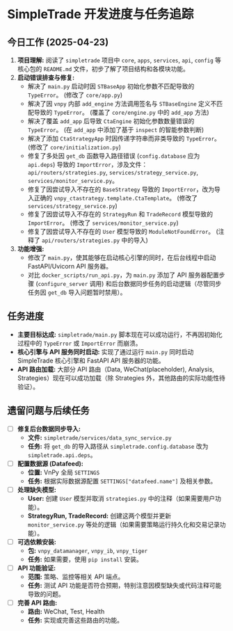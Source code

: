 # SimpleTrade 开发进度与任务追踪

## 今日工作 (2025-04-23)

1.  **项目理解:** 阅读了 `simpletrade` 项目中 `core`, `apps`, `services`, `api`, `config` 等核心包的 `README.md` 文件，初步了解了项目结构和各模块功能。
2.  **启动错误排查与修复:**
    *   解决了 `main.py` 启动时因 `STBaseApp` 初始化参数不匹配导致的 `TypeError`。 (修改了 `core/app.py`)
    *   解决了因 `vnpy` 内部 `add_engine` 方法调用签名与 `STBaseEngine` 定义不匹配导致的 `TypeError`。 (覆盖了 `core/engine.py` 中的 `add_app` 方法)
    *   解决了覆盖 `add_app` 后导致 `CtaEngine` 初始化参数数量错误的 `TypeError`。 (在 `add_app` 中添加了基于 `inspect` 的智能参数判断)
    *   解决了添加 `CtaStrategyApp` 时因传递字符串而非类导致的 `TypeError`。 (修改了 `core/initialization.py`)
    *   修复了多处因 `get_db` 函数导入路径错误 (`config.database` 应为 `api.deps`) 导致的 `ImportError`，涉及文件：`api/routers/strategies.py`, `services/strategy_service.py`, `services/monitor_service.py`。
    *   修复了因尝试导入不存在的 `BaseStrategy` 导致的 `ImportError`，改为导入正确的 `vnpy_ctastrategy.template.CtaTemplate`。 (修改了 `services/strategy_service.py`)
    *   修复了因尝试导入不存在的 `StrategyRun` 和 `TradeRecord` 模型导致的 `ImportError`。 (修改了 `services/monitor_service.py`)
    *   修复了因尝试导入不存在的 `User` 模型导致的 `ModuleNotFoundError`。 (注释了 `api/routers/strategies.py` 中的导入)
3.  **功能增强:**
    *   修改了 `main.py`，使其能够在启动核心引擎的同时，在后台线程中启动 FastAPI/Uvicorn API 服务器。
    *   对比 `docker_scripts/run_api.py`，为 `main.py` 添加了 API 服务器配置步骤 (`configure_server` 调用) 和后台数据同步任务的启动逻辑（尽管同步任务因 `get_db` 导入问题暂时禁用）。

## 任务进度

*   **主要目标达成:** `simpletrade/main.py` 脚本现在可以成功运行，不再因初始化过程中的 `TypeError` 或 `ImportError` 而崩溃。
*   **核心引擎与 API 服务同时启动:** 实现了通过运行 `main.py` 同时启动 SimpleTrade 核心引擎和 FastAPI API 服务器的功能。
*   **API 路由加载:** 大部分 API 路由（Data, WeChat(placeholder), Analysis, Strategies）现在可以成功加载（除 Strategies 外，其他路由的实际功能性待验证）。

## 遗留问题与后续任务

- [ ] **修复后台数据同步导入:**
    - **文件:** `simpletrade/services/data_sync_service.py`
    - **任务:** 将 `get_db` 的导入路径从 `simpletrade.config.database` 改为 `simpletrade.api.deps`。
- [ ] **配置数据源 (Datafeed):**
    - **位置:** VnPy 全局 `SETTINGS`
    - **任务:** 根据实际数据源配置 `SETTINGS["datafeed.name"]` 及相关参数。
- [ ] **处理缺失模型:**
    - **User:** 创建 `User` 模型并取消 `strategies.py` 中的注释（如果需要用户功能）。
    - **StrategyRun, TradeRecord:** 创建这两个模型并更新 `monitor_service.py` 等处的逻辑（如果需要策略运行持久化和交易记录功能）。
- [ ] **可选依赖安装:**
    - **包:** `vnpy_datamanager`, `vnpy_ib`, `vnpy_tiger`
    - **任务:** 如果需要，使用 `pip install` 安装。
- [ ] **API 功能验证:**
    - **范围:** 策略、监控等相关 API 端点。
    - **任务:** 测试 API 功能是否符合预期，特别注意因模型缺失或代码注释可能导致的问题。
- [ ] **完善 API 路由:**
    - **路由:** WeChat, Test, Health
    - **任务:** 实现或完善这些路由的功能。 